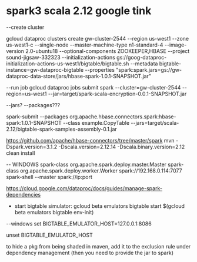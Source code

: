 
# spark3 scala 2.12 google tink
--create cluster

gcloud dataproc clusters create gw-cluster-2544 --region us-west1 --zone us-west1-c --single-node --master-machine-type n1-standard-4 --image-version 2.0-ubuntu18 --optional-components ZOOKEEPER,HBASE --project sound-jigsaw-332323 --initialization-actions gs://goog-dataproc-initialization-actions-us-west1/bigtable/bigtable.sh --metadata bigtable-instance=gw-dataproc-bigtable --properties "spark:spark.jars=gs://gw-dataproc-data-store/jars/hbase-spark-1.0.1-SNAPSHOT.jar"

--run job
gcloud dataproc jobs submit spark  --cluster=gw-cluster-2544 --region=us-west1 --jar=target/spark-scala-encryption-0.0.1-SNAPSHOT.jar

--jars? --packages???


spark-submit   --packages org.apache.hbase.connectors.spark:hbase-spark:1.0.1-SNAPSHOT   --class example.CopyTable   --jars=target/scala-2.12/bigtable-spark-samples-assembly-0.1.jar

https://github.com/apache/hbase-connectors/tree/master/spark
mvn -Dspark.version=3.1.2 -Dscala.version=2.12.14 -Dscala.binary.version=2.12 clean install


-- WINDOWS
spark-class org.apache.spark.deploy.master.Master
spark-class org.apache.spark.deploy.worker.Worker spark://192.168.0.114:7077
spark-shell --master spark://ip:port

https://cloud.google.com/dataproc/docs/guides/manage-spark-dependencies


- start bigtable simulator:
gcloud beta emulators bigtable start
$(gcloud beta emulators bigtable env-init)

--windows
set BIGTABLE_EMULATOR_HOST=127.0.0.1:8086

unset BIGTABLE_EMULATOR_HOST

to hide a pkg from being shaded in maven, add it to the exclusion rule under dependency management (then you need to provide the jar to spark)


